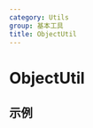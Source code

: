 ```yaml
---
category: Utils
group: 基本工具
title: ObjectUtil
---
```


# ObjectUtil

## 示例

<code src="./demos/demo1.jsx"></code>
